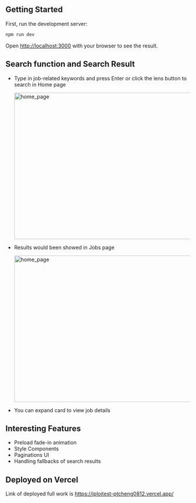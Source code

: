 ## Getting Started

First, run the development server:

```bash
npm run dev
```

Open [http://localhost:3000](http://localhost:3000) with your browser to see the result.


## Search function and Search Result

- Type in job-related keywords and press Enter or click the lens button to search in Home page

  <img src="https://i.imgur.com/KOS8Ujz.png" alt="home_page" style="height: 400px; width:700px;"/>
- Results would been showed in Jobs page

  <img src="https://i.imgur.com/93Xz9r5.png" alt="home_page" style="height: 400px; width:700px;"/>
- You can expand card to view job details

## Interesting Features

- Preload fade-in animation
- Style Components
- Paginations UI
- Handling fallbacks of search results

## Deployed on Vercel

Link of deployed full work is https://iploitest-ptcheng0812.vercel.app/
